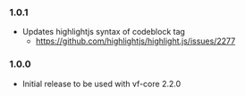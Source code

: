 ### 1.0.1

* Updates highlightjs syntax of codeblock tag
  * https://github.com/highlightjs/highlight.js/issues/2277

### 1.0.0

- Initial release to be used with vf-core 2.2.0
